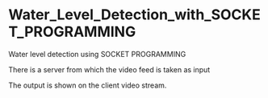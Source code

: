 # Water_Level_Detection_with_SOCKET_PROGRAMMING
Water level detection using SOCKET PROGRAMMING 


There is a server from which the video feed is taken as input 

The output is shown on the client video stream.
